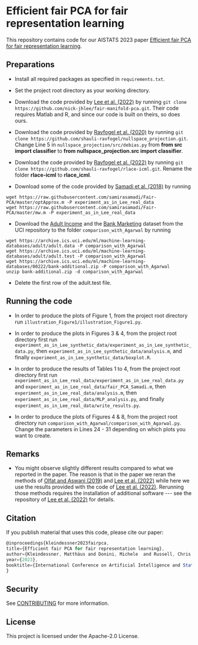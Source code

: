 # Efficient fair PCA for fair representation learning

This repository contains code for our AISTATS 2023 paper [Efficient fair PCA for fair representation learning](http://aistats.org/aistats2023/accepted.html).

## Preparations

* Install all required packages as specified in `requirements.txt`.

* Set the project root directory as your working directory.

* Download the code provided by [Lee et al. (2022)](https://github.com/nick-jhlee/fair-manifold-pca) by running
   `git clone https://github.com/nick-jhlee/fair-manifold-pca.git`. Their code requires Matlab
   and R, and since our code is built on theirs, so does ours.

* Download the code provided by [Ravfogel et al. (2020)](https://github.com/shauli-ravfogel/nullspace_projection) by running
   `git clone https://github.com/shauli-ravfogel/nullspace_projection.git`. Change Line 5 in
   `nullspace_projection/src/debias.py` from **from src import classifier** to
   **from nullspace_projection.src import classifier**.

* Download the code provided by [Ravfogel et al. (2022)](https://github.com/shauli-ravfogel/rlace-icml) by running
   `git clone https://github.com/shauli-ravfogel/rlace-icml.git`. Rename the folder **rlace-icml** to
   **rlace_icml**.

* Download some of the code provided by [Samadi et al. (2018)](https://github.com/samirasamadi/Fair-PCA) by running 
```
wget https://raw.githubusercontent.com/samirasamadi/Fair-PCA/master/optApprox.m -P experiment_as_in_Lee_real_data
wget https://raw.githubusercontent.com/samirasamadi/Fair-PCA/master/mw.m -P experiment_as_in_Lee_real_data
```

* Download the [Adult Income](https://archive.ics.uci.edu/ml/datasets/adult) and the [Bank Marketing](https://archive.ics.uci.edu/ml/datasets/bank+marketing) dataset from the UCI repository to the folder `comparison_with_Agarwal` by running
```
wget https://archive.ics.uci.edu/ml/machine-learning-databases/adult/adult.data -P comparison_with_Agarwal
wget https://archive.ics.uci.edu/ml/machine-learning-databases/adult/adult.test -P comparison_with_Agarwal
wget https://archive.ics.uci.edu/ml/machine-learning-databases/00222/bank-additional.zip -P comparison_with_Agarwal
unzip bank-additional.zip -d comparison_with_Agarwal
``` 
* Delete the first row of the adult.test file.
 

 
## Running the code

* In order to produce the plots of Figure 1, from the project root directory run `illustration_Figure1/illustration_Figure1.py`.

* In order to produce the plots in Figures 3 & 4, from the project root directory first run `experiment_as_in_Lee_synthetic_data/experiment_as_in_Lee_synthetic_data.py`,
   then `experiment_as_in_Lee_synthetic_data/analysis.m`, and finally
   `experiment_as_in_Lee_synthetic_data/boxplot.R`.

* In order to produce the results of Tables 1 to 4, from the project root directory first run `experiment_as_in_Lee_real_data/experiment_as_in_Lee_real_data.py` and `experiment_as_in_Lee_real_data/fair_PCA_Samadi.m`, 
   then `experiment_as_in_Lee_real_data/analysis.m`, then
   `experiment_as_in_Lee_real_data/MLP_analysis.py`, and finally
   `experiment_as_in_Lee_real_data/write_results.py`.

* In order to produce the plots of Figures 4 & 8, from the project root directory
 run `comparison_with_Agarwal/comparison_with_Agarwal.py`. Change the parameters in 
   Lines 24 - 31 depending on which plots you want to create.
 

 ## Remarks

 * You might observe slightly different results compared to what we reported in the paper. The reason is that in the paper we reran the methods of [Olfat and Aswani (2019)](https://arxiv.org/abs/1802.03765) and [Lee et al. (2022)](https://arxiv.org/abs/2109.11196) while here we use the results provided with the code of [Lee et al. (2022)](https://github.com/nick-jhlee/fair-manifold-pca). Rerunning those methods requires the installation of additional software --- see the repository of [Lee et al. (2022)](https://github.com/nick-jhlee/fair-manifold-pca) for details.


 ## Citation

If you publish material that uses this code, please cite our paper:

```js
@inproceedings{kleindessner2023fairpca,
title={Efficient fair PCA for fair representation learning},
author={Kleindessner, Matthäus and Donini, Michele  and Russell, Chris and Zafar, Muhammad Bilal},
year={2023},
booktitle={International Conference on Artificial Intelligence and Statistics (AISTATS)}
}
```

## Security

See [CONTRIBUTING](CONTRIBUTING.md#security-issue-notifications) for more information.

## License

This project is licensed under the Apache-2.0 License.
